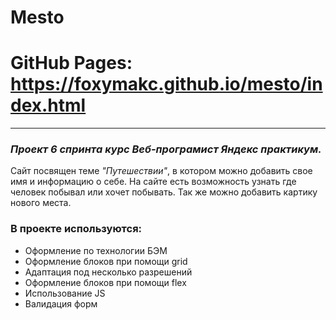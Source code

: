 # Mesto
# GitHub Pages: https://foxymakc.github.io/mesto/index.html
---
### *Проект 6 спринта курс Веб-програмист Яндекс практикум.*  
Сайт посвящен теме *"Путешествии"*, в котором можно добавить свое имя и информацию о себе.
На сайте есть возможность узнать где человек побывал или хочет побывать. Так же можно добавить картику нового места.
### В проекте используются:  
* Оформление по технологии БЭМ
* Оформление блоков при помощи grid
* Адаптация под несколько разрешений
* Оформление блоков при помощи flex
* Использование JS
* Валидация форм